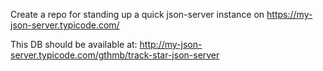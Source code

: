 Create a repo for standing up a quick json-server instance on https://my-json-server.typicode.com/

This DB should be available at:
http://my-json-server.typicode.com/gthmb/track-star-json-server
